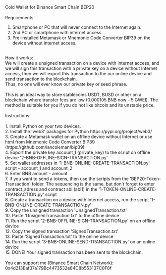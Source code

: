 Cold Wallet for Binance Smart Chain BEP20<br/>
<br/>
Requirements:<br/>
1. Smartphone or PC that will never connect to the Internet again.<br/>
2. 2nd PC or smartphone with internet access.<br/>
3. Pre-installed Metamask or Mnemonic Code Converter BIP39 on the device without internet access.<br/>
<br/>
How it works:<br/>
We will create a unsigned transaction on a device with Internet access, and we will sign this transaction with a private key on a device without Internet access, then we will export this transaction to the our online device and send transaction to the blockchain.<br/>
Thus, no one will ever know our private key or seed phrase.<br/>
<br/>
This is an ideal way to store stablecoins USDT, BUSD or other on a blockchain where transfer fees are low (0.000105 BNB now - 5 GWEI). The method is suitable for you if you do not like bitcoin and its unstable price.<br/>
<br/>
Instructions:<br/>
<br/>
1. Install Python on your two devices.<br/>
2. Install the 'web3' packages for Python https://pypi.org/project/web3/<br/>
3. Create a Metamask wallet on an offline device without Internet or use html from Mnemonic Code Converter BIP39 (https://github.com/iancoleman/bip39)<br/>
4. Export the private key account_1 (private_key) to the script on offline device '2-BNB-OFFLINE-SIGN-TRANSACTION.py'<br/>
5. Set wallet addresses in '1-BNB-ONLINE-CREATE-TRANSACTION.py' script - account_1 and account_2<br/>
6. Enter BNB amount - amount<br/>
7. If you want to send a tokens, then use the scripts from the 'BEP20-Token-Transaction' folder. The sequencing is the same, but don't forget to enter contract_adress and contract abi (abi1) in the '1-TOKEN-ONLINE-CREATE-TRANSACTION.py' script<br/>
8. Create a transaction on a device with Internet access, run the script '1-BNB-ONLINE-CREATE-TRANSACTION.py'<br/>
9. Copy the unsigned transaction 'UnsignedTransaction.txt'<br/>
10. Paste 'UnsignedTransaction.txt' to the offline device<br/>
11. Run the script '2-BNB-OFFLINE-SIGN-TRANSACTION.py' on an offline device<br/>
12. Copy the signed transaction 'SignedTransaction.txt'<br/>
13. Paste 'SignedTransaction.txt' to the online device<br/>
14. Run the script '3-BNB-ONLINE-SEND-TRANSACTION.py' on an online device<br/>
15. DONE! Your signed transaction has been sent to the blockchain.<br/>
<br/>
You can support me (Binance Smart Chain Network): 0x4d213Eaf37a179Bc4473532e84C8b553137C0F8f

